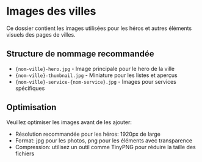 
# Images des villes

Ce dossier contient les images utilisées pour les héros et autres éléments visuels des pages de villes.

## Structure de nommage recommandée

- `{nom-ville}-hero.jpg` - Image principale pour le hero de la ville
- `{nom-ville}-thumbnail.jpg` - Miniature pour les listes et aperçus
- `{nom-ville}-service-{nom-service}.jpg` - Images pour services spécifiques

## Optimisation

Veuillez optimiser les images avant de les ajouter:
- Résolution recommandée pour les héros: 1920px de large
- Format: jpg pour les photos, png pour les éléments avec transparence
- Compression: utilisez un outil comme TinyPNG pour réduire la taille des fichiers
